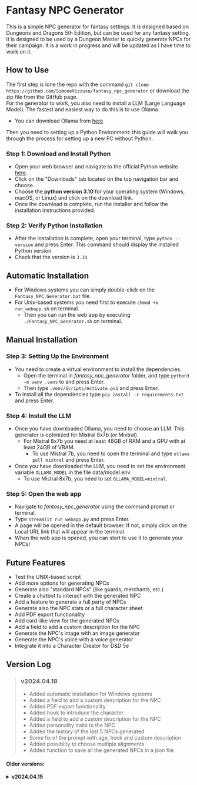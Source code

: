 # Fantasy NPC Generator
This is a simple NPC generator for fantasy settings. It is designed based on Dungeons and Dragons 5th Edition, but can be used for any fantasy setting. It is designed to be used by a Dungeon Master to quickly generate NPCs for their campaign. It is a work in progress and will be updated as I have time to work on it.

## How to Use
The first step is lone the repo with the command `git clone https://github.com/SimoneVizzuso/fantasy_npc_generator` or download the zip file from the GitHub page.  
For the generator to work, you also need to install a LLM (Large Language Model). The fastest and easiest way to do this is to use Ollama.  
- You can download Ollama from [here](https://ollama.com/)

Then you need to setting up a Python Environment: this guide will walk you through the process for setting up a new PC without Python.
### Step 1: Download and Install Python

- Open your web browser and navigate to the official Python website [here](python.org).  
- Click on the "Downloads" tab located on the top navigation bar and choose.  
- Choose the **python version 3.10** for your operating system (Windows, macOS, or Linux) and click on the download link.  
- Once the download is complete, run the installer and follow the installation instructions provided.  

### Step 2: Verify Python Installation

- After the installation is complete, open your terminal, type `python --version` and press Enter. This command should display the installed Python version.  
- Check that the version is `3.10`

## Automatic Installation

- For Windows systems you can simply double-click on the `Fantasy_NPC_Generator.bat` file.
- For Unix-based systems you need first to execute `chmod +x run_webapp.sh` on terminal.
  - Then you can run the web app by executing `./Fantasy_NPC_Generator.sh` on terminal.

## Manual Installation

### Step 3: Setting Up the Environment

- You need to create a virtual environment to install the dependencies.
  - Open the terminal in *fantasy_npc_generator* folder, and type `python3 -m venv .venv` to  and press Enter.
  - Then type `.venv/Scripts/Activate.ps1` and press Enter.
- To install all the dependencies type `pip install -r requirements.txt` and press Enter.

### Step 4: Install the LLM

- Once you have downloaded Ollama, you need to choose an LLM. This generator is optimized for Mistral 8x7b (or Mixtral).
  - For Mistral 8x7b you need at least 48GB of RAM and a GPU with at least 24GB of VRAM.
    - To use Mistral 7b, you need to open the terminal and type `ollama pull mixtral` and press Enter.
- Once you have downloaded the LLM, you need to set the environment variable `OLLAMA_MODEL` in the file data/model.env
  - To use Mistral 8x7b, you need to set `OLLAMA_MODEL=mixtral`.

### Step 5: Open the web app

- Navigate to *fantasy_npc_generator* using the command prompt or terminal.  
- Type `streamlit run webapp.py` and press Enter.
- A page will be opened in the default browser. If not, simply click on the Local URL link that will appear in the terminal.
- When the web app is opened, you can start to use it to generate your NPCs!

## Future Features
- Test the UNIX-based script
- Add more options for generating NPCs
- Generate also "standard NPCs" (like guards, merchants, etc.)
- Create a chatbot to interact with the generated NPC
- Add a feature to generate a full party of NPCs
- Generate also the NPC stats or a full character sheet
- Add PDF export functionality
- Add card-like view for the generated NPCs
- Add a field to add a custom description for the NPC
- Generate the NPC's image with an image generator
- Generate the NPC's voice with a voice generator
- Integrate it into a Character Creator for D&D 5e

## Version Log

> ### v2024.04.18
> - Added automatic installation for Windows systems
> - Added a field to add a custom description for the NPC
> - Added PDF export functionality
> - Added hook to introduce the character
> - Added a field to add a custom description for the NPC
> - Added personality traits to the NPC
> - Added the history of the last 5 NPCs generated
> - Some fix of the prompt with age, hook and custom description
> - Added possiblity to choose multiple alignments
> - Added function to save all the generated NPCs in a json file

#### Older versions:
<details>
  <summary><b>v2024.04.15</b></summary>

    - Initial release
    - Basic functionality to generate NPCs from classes, races, age
      and alignment
    - Webapp with basic UI to generate NPCs with StreamLit
    - Added a script to open the webapp in windows or unix-based systems
    - Added a README file with instructions on how to use the generator
    - Added a requirements.txt file with the necessary dependencies
    - Added a model.env file to set the LLM model
    - Added a CHANGELOG file to keep track of the changes in the project
</details>